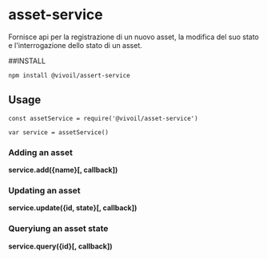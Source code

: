 # asset-service

Fornisce api per la registrazione di 
un nuovo asset, la modifica del suo stato
e l'interrogazione dello stato di un asset.

##INSTALL

``` npm install @vivoil/assert-service ```

## Usage
```
const assetService = require('@vivoil/asset-service')

var service = assetService()

```

### Adding an asset
**service.add({name}[, callback])**

### Updating an asset
**service.update({id, state}[, callback])**

### Queryiung an asset state
**service.query({id}[, callback])**
